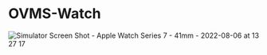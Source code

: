 # OVMS-Watch
![Simulator Screen Shot - Apple Watch Series 7 - 41mm - 2022-08-06 at 13 27 17](https://user-images.githubusercontent.com/28683777/183231874-183cc52f-b47b-49c9-b2ed-ed81ecc160d8.png)
